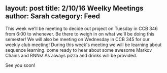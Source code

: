 layout: post
title: 2/10/16 Weelky Meetings
author: Sarah
category: Feed
---

This week we'll be meeting to decide out project on Tuesday in CCB 346 from 6:00 to whenever. Be there to weigh in on what we'll be doing this semester! We will also be meeting on Wednesday in CCB 345 for our weekly club meeting! During this week's meeting we will be learning about sequence learning. come ready to hear about some awesome Markov Chains and RNNs! As always pizza and drinks will be provided.

See you soon!
